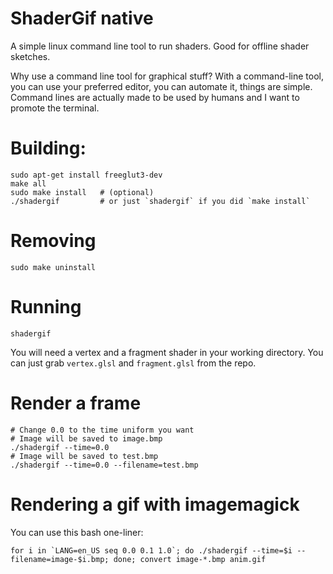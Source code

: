 # ShaderGif native

A simple linux command line tool to run shaders. Good for offline shader sketches.

Why use a command line tool for graphical stuff? With a command-line tool, you can use your preferred editor, you can automate it, things are simple. Command lines are actually made to be used by humans and I want to promote the terminal.

# Building:

	sudo apt-get install freeglut3-dev
	make all
	sudo make install	# (optional)
	./shadergif			# or just `shadergif` if you did `make install`

# Removing

	sudo make uninstall

# Running

	shadergif

You will need a vertex and a fragment shader in your working directory. You can just grab `vertex.glsl` and `fragment.glsl` from the repo.

# Render a frame

	# Change 0.0 to the time uniform you want
	# Image will be saved to image.bmp
	./shadergif --time=0.0
	# Image will be saved to test.bmp
	./shadergif --time=0.0 --filename=test.bmp

# Rendering a gif with imagemagick

You can use this bash one-liner:

	for i in `LANG=en_US seq 0.0 0.1 1.0`; do ./shadergif --time=$i --filename=image-$i.bmp; done; convert image-*.bmp anim.gif

